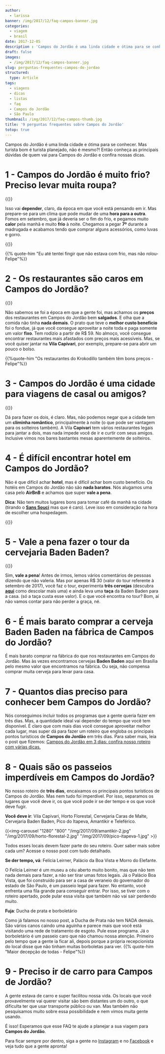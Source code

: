 ```yaml
---
author:
  - larissa
banner: /img/2017/12/faq-campos-banner.jpg
categories:
  - viagem
  - brasil
date: 2017-12-05
description : 'Campos do Jordão é uma linda cidade e ótima para se conhecer. Mas turista bom é turista planejado, não é mesmo?! Então conheça as principais dúvidas de quem vai para Campos do Jordão e confira nossas dicas.'
draft: false
images:
  - /img/2017/12/faq-campos-banner.jpg
slug: perguntas-frequentes-campos-do-jordao
structured:
  type: Article
tags:
  - viagens
  - dicas
  - listas
  - faq
  - Campos do Jordão
  - São Paulo
thumbnail: /img/2017/12/faq-campos-thumb.jpg
title: '9 perguntas frequentes sobre Campos do Jordão'
totop: true
---
```


Campos do Jordão é uma linda cidade e ótima para se conhecer. Mas turista bom é turista planejado, não é mesmo?! Então conheça as principais dúvidas de quem vai para Campos do Jordão e confira nossas dicas. 

# 1 - Campos do Jordão é muito frio? Preciso levar muita roupa?

{{<img-full src="/img/2017/09/vila-capivari.jpg" alt="Ilha das focas"  height="1280" width="1280" title="Preparados para o frio!">}}

Isso vai **depender**, claro, da época em que você está pensando em ir. Mas prepare-se para um clima que pode mudar de uma **hora para a outra**. Fomos em setembro, que já deveria ser o fim do frio, e pegamos muito **calor** pela manhã e muito **frio** à noite. Chegamos a pegar **7º** durante a madrugada e acabamos tendo que comprar alguns acessórios, como luvas e gorro.

{{<img-full src="/img/2017/09/amantikir-3.jpg" alt=""  height="800" width="1280" title="Mas de dia estava quente" >}}

{{% quote-him "Eu até tentei fingir que não estava com frio, mas não rolou- Felipe"%}}

# 2 - Os restaurantes são caros em Campos do Jordão?

{{<img-full src="/img/2017/09/la-galia.jpg" alt=""  height="800" width="1280" title="Entrada de linguiça de Javali no restaurante La Gália">}}

Não sabemos se foi a época em que a gente foi, mas achamos os **preços** dos restaurantes em Campos do Jordão bem **salgados**. E olha que a comida não tinha **nada demais**. O prato que teve o **melhor custo benefício** foi o fondue, já que você consegue aproveitar a noite toda e paga somente um valor **fixo**. Tem rodízio a partir de R$ 59. No almoço, você consegue encontrar restaurantes mais afastados com preços mais acessíveis. Mas, se você quiser jantar na **Vila Capivari**, por exemplo, prepare-se para abrir um pouco o bolso.

{{%quote-him "Os restaurantes do Krokodillo também têm bons preços - Felipe"%}}

# 3 - Campos do Jordão é uma cidade para viagens de casal ou amigos?

{{<img-full src="/img/2017/12/love-itapeva.jpg" alt=""  height="800" width="1280" title="Love is in the air!" >}}

Dá para fazer os dois, é claro. Mas, não podemos negar que a cidade tem um **climinha romântico**, principalmente à noite (o que pode ser vantagem para os solteiros também). A Vila **Capivari** tem vários restaurantes legais para jantar a dois, mas nada impede você de ir e curtir com seus amigos. Inclusive vimos nos bares bastantes mesas aparentemente de solteiros. 

# 4 - É difícil encontrar hotel em Campos do Jordão?

Não é que difícil achar **hotel**, mas é difícil achar bom custo benefício. Os hotéis em Campos do Jordão não são **nada baratos**. Nós alugamos uma casa pelo **AirBnB** e achamos que super **vale a pena**. 

**Dica**: Não tem muitos lugares bons para tomar café da manhã na cidade (tirando o **[Sans Souci](http://www.sanssoucibistro.com.br/)** mas que é caro). Leve isso em consideração na hora de escolher uma hospedagem. 

{{<img-full src="/img/2017/12/cafe-da-manha.jpg" alt=""  height="800" width="1280" title="" >}}

# 5 - Vale a pena fazer o tour da cervejaria Baden Baden?

{{<img-full src="/img/2017/12/baden-baden.jpg" alt=""  height="800" width="1280" title="" >}}

Sim, **vale a pena**! Antes de irmos, lemos vários comentários de pessoas dizendo que não valeria. Mas por apenas R$ 30 (valor do tour referente à setembro de 2017), você faz o tour, experimenta **três cervejas** (descubra **[aqui](http://debacontudo.com.br/viagem/melhor-roteiro-campos-do-jordao/)** como descolar mais uma) e ainda leva uma **taça** da Baden Baden para a casa. (só a taça custa esse valor). E o que você encontra no tour? Bom, aí não vamos contar para não perder a graça, né. 

# 6 - É mais barato comprar a cerveja Baden Baden na fábrica de Campos do Jordão? 

É mais barato comprar na fábrica do que nos restaurantes em Campos do Jordão. Mas às vezes encontramos cervejas **Baden Baden** aqui em Brasília pelo mesmo valor que encontramos na fábrica. Ou seja,  não compensa comprar muita cerveja para levar para casa.

# 7 - Quantos dias preciso para conhecer bem Campos do Jordão?

Nós conseguimos incluir todos os programas que a gente queria fazer em três dias. Mas, a quantidade ideal vai depender do tempo que você tem disponível. É claro que com mais dias você consegue aproveitar melhor cada lugar, mas super dá para fazer um roteiro que engloba os principais pontos turísticos de **Campos do Jordão** em três dias. Para saber mais, leia o post que fizemos: [Campos do Jordão em 3 dias: confira nosso roteiro com várias dicas.](http://debacontudo.com.br/viagem/melhor-roteiro-campos-do-jordao/) 

# 8 - Quais são os passeios imperdíveis em Campos do Jordão?

No nosso roteiro de **três dias**, encaixamos os principais pontos turísticos de Campos do Jordão. Mas nem tudo foi imperdível. Por isso, separamos os lugares que você deve ir, os que você pode ir se der tempo e os que você deve fugir. 

**Você deve ir**: Vila Capivari, Horto Florestal, Cervejaria Caras de Malte, Cervejaria Baden Baden, Pico do Itapeva, Amantikir e Teleférico.

{{<img-carousel "1280" "800" "/img/2017/09/amantikir-2.jpg" "/img/2017/09/horto-florestal-2.jpg" "/img/2017/09/pico-itapeva-1.jpg"   >}}

Todos esses locais devem fazer parte do seu roteiro. Quer saber mais sobre cada um? Acesse o nosso post com tudo detalhado. 

**Se der tempo, vá**: Felícia Leirner, Palácio da Boa Vista e Morro do Elefante. 

O Felícia Leirner é um museu a céu aberto muito bonito, mas que não tem nada demais para fazer, a não ser tirar umas fotos legais. Já o Palácio Boa Vista, que foi construído para ser a casa de veraneio do governador do estado de São Paulo, é um passeio legal para fazer. No entanto, você enfrenta uma fila grande para conseguir entrar. Por isso, se tiver com o roteiro apertado, pode pular essa visita que também não vai sair perdendo muito.

**Fuja**: Ducha de prata e borboletário

Como já falamos no nosso post, a Ducha de Prata não tem NADA demais. São vários canos caindo uma aguinha e parece mais que você está visitando uma rede de tratamento de esgoto. Pule esse programa. Já o borboletário é um passeio caro que não chamou nossa atenção. Primeiro pelo tempo que a gente ia ficar ali, depois porque a própria recepcionista do local disse que não tinham muitas borboletas para ver.
{{% quote-him "Maior decepção de todas - Felipe"%}}

# 9 - Preciso ir de carro  para Campos de Jordão? 

A gente estava de carro e super facilitou nossa vida. Os locais que você provavelmente vai querer visitar são bem distantes um do outro, o que dificulta ter que usar transporte público ou van. Mas também não pesquisamos muito sobre essa possibilidade e nem vimos muita gente usando. 

É isso! Esperamos que esse FAQ te ajude a planejar a sua viagem para **Campos do Jordão**. 

Para ficar sempre por dentro, siga a gente no [Instagram](https://www.instagram.com/casaldebacontudo/) e no [Facebook](https://www.facebook.com/debacontudo) e veja tudo que a gente apronta!
